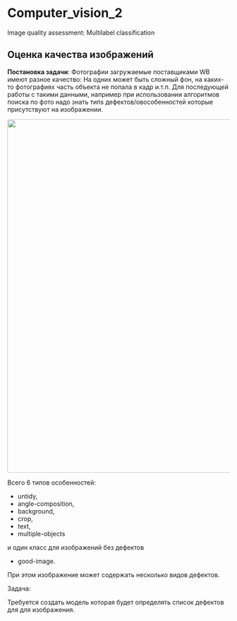 # Computer_vision_2
Image quality assessment: Multilabel classification

## Оценка качества изображений

**Постановка задачи**: Фотографии загружаемые поставщиками WB имеют разное качество: На одних может быть сложный фон, на каких-то фотографиях часть объекта не попала в кадр и.т.п. Для последующей работы с такими данными, например при использовании алгоритмов поиска по фото надо знать типs дефектов/овособенностей которые присутствуют на изображении.

<img src ="https://ml.gan4x4.ru/wb/quality/content/samples.png" width="800">


Всего 6 типов особенностей:  

* untidy,
* angle-composition,
* background,
* crop,
* text,
* multiple-objects

и один класс для изображений без дефектов
* good-image.

При этом изображение может содержать несколько видов дефектов.


Задача:

Требуется создать модель которая будет определять список дефектов для для изображения.